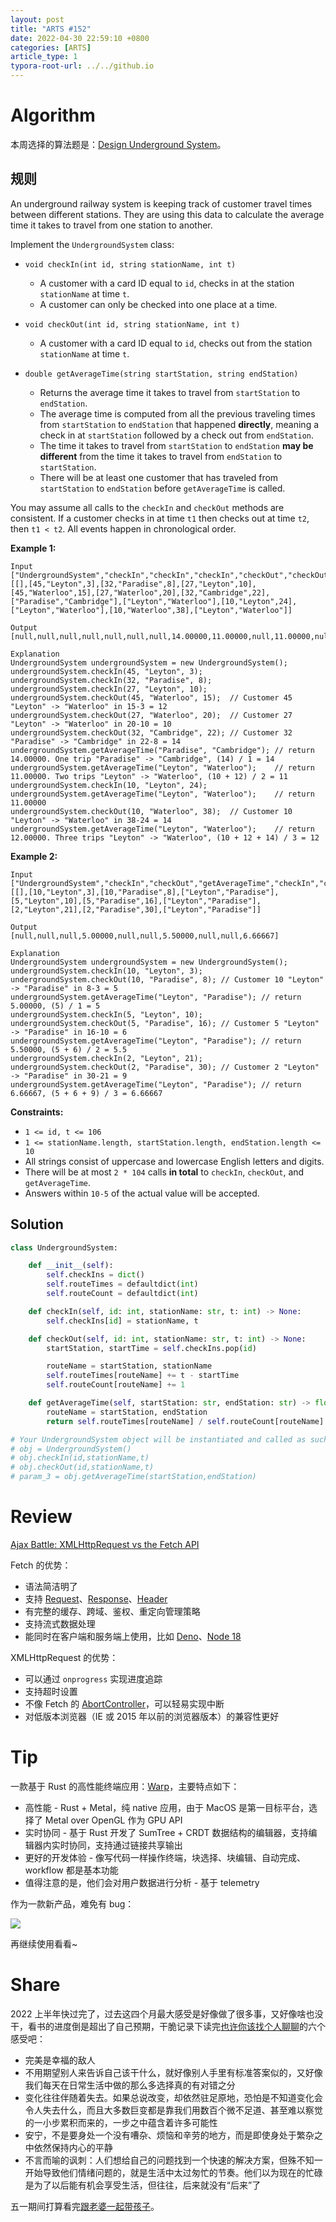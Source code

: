 ```yaml
---
layout: post
title: "ARTS #152"
date: 2022-04-30 22:59:10 +0800
categories: [ARTS]
article_type: 1
typora-root-url: ../../github.io
---
```



# Algorithm

本周选择的算法题是：[Design Underground System](https://leetcode.com/problems/design-underground-system/)。


## 规则

An underground railway system is keeping track of customer travel times between different stations. They are using this data to calculate the average time it takes to travel from one station to another.

Implement the `UndergroundSystem` class:

- ```
  void checkIn(int id, string stationName, int t)
  ```

  - A customer with a card ID equal to `id`, checks in at the station `stationName` at time `t`.
  - A customer can only be checked into one place at a time.

- ```
  void checkOut(int id, string stationName, int t)
  ```

  - A customer with a card ID equal to `id`, checks out from the station `stationName` at time `t`.

- ```
  double getAverageTime(string startStation, string endStation)
  ```

  - Returns the average time it takes to travel from `startStation` to `endStation`.
  - The average time is computed from all the previous traveling times from `startStation` to `endStation` that happened **directly**, meaning a check in at `startStation` followed by a check out from `endStation`.
  - The time it takes to travel from `startStation` to `endStation` **may be different** from the time it takes to travel from `endStation` to `startStation`.
  - There will be at least one customer that has traveled from `startStation` to `endStation` before `getAverageTime` is called.

You may assume all calls to the `checkIn` and `checkOut` methods are consistent. If a customer checks in at time `t1` then checks out at time `t2`, then `t1 < t2`. All events happen in chronological order.

 

**Example 1:**

```
Input
["UndergroundSystem","checkIn","checkIn","checkIn","checkOut","checkOut","checkOut","getAverageTime","getAverageTime","checkIn","getAverageTime","checkOut","getAverageTime"]
[[],[45,"Leyton",3],[32,"Paradise",8],[27,"Leyton",10],[45,"Waterloo",15],[27,"Waterloo",20],[32,"Cambridge",22],["Paradise","Cambridge"],["Leyton","Waterloo"],[10,"Leyton",24],["Leyton","Waterloo"],[10,"Waterloo",38],["Leyton","Waterloo"]]

Output
[null,null,null,null,null,null,null,14.00000,11.00000,null,11.00000,null,12.00000]

Explanation
UndergroundSystem undergroundSystem = new UndergroundSystem();
undergroundSystem.checkIn(45, "Leyton", 3);
undergroundSystem.checkIn(32, "Paradise", 8);
undergroundSystem.checkIn(27, "Leyton", 10);
undergroundSystem.checkOut(45, "Waterloo", 15);  // Customer 45 "Leyton" -> "Waterloo" in 15-3 = 12
undergroundSystem.checkOut(27, "Waterloo", 20);  // Customer 27 "Leyton" -> "Waterloo" in 20-10 = 10
undergroundSystem.checkOut(32, "Cambridge", 22); // Customer 32 "Paradise" -> "Cambridge" in 22-8 = 14
undergroundSystem.getAverageTime("Paradise", "Cambridge"); // return 14.00000. One trip "Paradise" -> "Cambridge", (14) / 1 = 14
undergroundSystem.getAverageTime("Leyton", "Waterloo");    // return 11.00000. Two trips "Leyton" -> "Waterloo", (10 + 12) / 2 = 11
undergroundSystem.checkIn(10, "Leyton", 24);
undergroundSystem.getAverageTime("Leyton", "Waterloo");    // return 11.00000
undergroundSystem.checkOut(10, "Waterloo", 38);  // Customer 10 "Leyton" -> "Waterloo" in 38-24 = 14
undergroundSystem.getAverageTime("Leyton", "Waterloo");    // return 12.00000. Three trips "Leyton" -> "Waterloo", (10 + 12 + 14) / 3 = 12
```

**Example 2:**

```
Input
["UndergroundSystem","checkIn","checkOut","getAverageTime","checkIn","checkOut","getAverageTime","checkIn","checkOut","getAverageTime"]
[[],[10,"Leyton",3],[10,"Paradise",8],["Leyton","Paradise"],[5,"Leyton",10],[5,"Paradise",16],["Leyton","Paradise"],[2,"Leyton",21],[2,"Paradise",30],["Leyton","Paradise"]]

Output
[null,null,null,5.00000,null,null,5.50000,null,null,6.66667]

Explanation
UndergroundSystem undergroundSystem = new UndergroundSystem();
undergroundSystem.checkIn(10, "Leyton", 3);
undergroundSystem.checkOut(10, "Paradise", 8); // Customer 10 "Leyton" -> "Paradise" in 8-3 = 5
undergroundSystem.getAverageTime("Leyton", "Paradise"); // return 5.00000, (5) / 1 = 5
undergroundSystem.checkIn(5, "Leyton", 10);
undergroundSystem.checkOut(5, "Paradise", 16); // Customer 5 "Leyton" -> "Paradise" in 16-10 = 6
undergroundSystem.getAverageTime("Leyton", "Paradise"); // return 5.50000, (5 + 6) / 2 = 5.5
undergroundSystem.checkIn(2, "Leyton", 21);
undergroundSystem.checkOut(2, "Paradise", 30); // Customer 2 "Leyton" -> "Paradise" in 30-21 = 9
undergroundSystem.getAverageTime("Leyton", "Paradise"); // return 6.66667, (5 + 6 + 9) / 3 = 6.66667
```

 

**Constraints:**

- `1 <= id, t <= 106`
- `1 <= stationName.length, startStation.length, endStation.length <= 10`
- All strings consist of uppercase and lowercase English letters and digits.
- There will be at most `2 * 104` calls **in total** to `checkIn`, `checkOut`, and `getAverageTime`.
- Answers within `10-5` of the actual value will be accepted.

## Solution

```python
class UndergroundSystem:

    def __init__(self):
        self.checkIns = dict()
        self.routeTimes = defaultdict(int)
        self.routeCount = defaultdict(int)

    def checkIn(self, id: int, stationName: str, t: int) -> None:
        self.checkIns[id] = stationName, t

    def checkOut(self, id: int, stationName: str, t: int) -> None:
        startStation, startTime = self.checkIns.pop(id)

        routeName = startStation, stationName 
        self.routeTimes[routeName] += t - startTime
        self.routeCount[routeName] += 1

    def getAverageTime(self, startStation: str, endStation: str) -> float:
        routeName = startStation, endStation
        return self.routeTimes[routeName] / self.routeCount[routeName]

# Your UndergroundSystem object will be instantiated and called as such:
# obj = UndergroundSystem()
# obj.checkIn(id,stationName,t)
# obj.checkOut(id,stationName,t)
# param_3 = obj.getAverageTime(startStation,endStation)
```


# Review

[Ajax Battle: XMLHttpRequest vs the Fetch API](https://blog.openreplay.com/ajax-battle-xmlhttprequest-vs-the-fetch-api)

Fetch 的优势：

- 语法简洁明了
- 支持 [Request](https://developer.mozilla.org/docs/Web/API/Request)、[Response](https://developer.mozilla.org/docs/Web/API/Response)、[Header](https://developer.mozilla.org/docs/Web/API/Headers)
- 有完整的缓存、跨域、鉴权、重定向管理策略
- 支持流式数据处理
- 能同时在客户端和服务端上使用，比如 [Deno](https://deno.land/)、[Node 18](https://nodejs.org/)

XMLHttpRequest 的优势：

- 可以通过 `onprogress` 实现进度追踪
- 支持超时设置
- 不像 Fetch 的 [AbortController](https://developer.mozilla.org/en-US/docs/Web/API/AbortController)，可以轻易实现中断
- 对低版本浏览器（IE 或 2015 年以前的浏览器版本）的兼容性更好

# Tip

一款基于 Rust 的高性能终端应用：[Warp](https://www.warp.dev/)，主要特点如下：

- 高性能 - Rust + Metal，纯 native 应用，由于 MacOS 是第一目标平台，选择了 Metal over OpenGL 作为 GPU API
- 实时协同 - 基于 Rust 开发了 SumTree + CRDT 数据结构的编辑器，支持编辑器内实时协同，支持通过链接共享输出
- 更好的开发体验 - 像写代码一样操作终端，块选择、块编辑、自动完成、workflow 都是基本功能
- 值得注意的是，他们会对用户数据进行分析 - 基于 telemetry

作为一款新产品，难免有 bug：

![](/assets/img/152-1.png)

再继续使用看看~

# Share

2022 上半年快过完了，过去这四个月最大感受是好像做了很多事，又好像啥也没干，看书的进度倒是超出了自己预期，干脆记录下读完[也许你该找个人聊聊](https://weread.qq.com/web/reader/16832d80726d70b6168b11e)的六个感受吧：

- 完美是幸福的敌人
- 不用期望别人来告诉自己该干什么，就好像别人手里有标准答案似的，又好像我们每天在日常生活中做的那么多选择真的有对错之分
- 变化往往伴随着失去。如果总说改变，却依然驻足原地，恐怕是不知道变化会令人失去什么，而且大多数巨变都是靠我们用数百个微不足道、甚至难以察觉的一小步累积而来的，一步之中蕴含着许多可能性
- 安宁，不是要身处一个没有嘈杂、烦恼和辛劳的地方，而是即使身处于繁杂之中依然保持内心的平静
- 不言而喻的讽刺：人们想给自己的问题找到一个快速的解决方案，但殊不知一开始导致他们情绪问题的，就是生活中太过匆忙的节奏。他们以为现在的忙碌是为了以后能有机会享受生活，但往往，后来就没有“后来”了

五一期间打算看完[跟老婆一起带孩子](https://weread.qq.com/web/reader/ba432610716494caba4a26b)。
